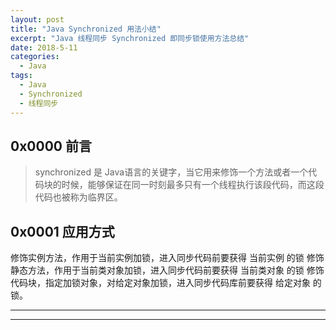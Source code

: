 ```yaml
---
layout: post
title: "Java Synchronized 用法小结"
excerpt: "Java 线程同步 Synchronized 即同步锁使用方法总结"
date: 2018-5-11
categories:
  - Java
tags:
  - Java
  - Synchronized
  - 线程同步
---
```


## 0x0000 前言
> synchronized 是 Java语言的关键字，当它用来修饰一个方法或者一个代码块的时候，能够保证在同一时刻最多只有一个线程执行该段代码，而这段代码也被称为临界区。

## 0x0001 应用方式
修饰实例方法，作用于当前实例加锁，进入同步代码前要获得 当前实例 的锁
修饰静态方法，作用于当前类对象加锁，进入同步代码前要获得 当前类对象 的锁
修饰代码块，指定加锁对象，对给定对象加锁，进入同步代码库前要获得 给定对象 的锁。

-------------------





-------------------
